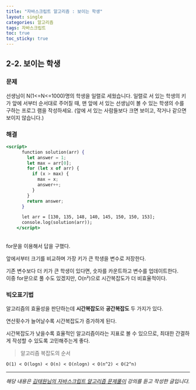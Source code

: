 ```yaml
---
title: "자바스크립트 알고리즘 : 보이는 학생"
layout: single
categories: 알고리즘
tags: 자바스크립트
toc: true
toc_sticky: true
---
```


## 2-2. 보이는 학생

### 문제

선생님이 N(1<=N<=1000)명의 학생을 일렬로 세웠습니다. 일렬로 서 있는 학생의 키가 앞에
서부터 순서대로 주어질 때, 맨 앞에 서 있는 선생님이 볼 수 있는 학생의 수를 구하는 프로그
램을 작성하세요. (앞에 서 있는 사람들보다 크면 보이고, 작거나 같으면 보이지 않습니다.)

### 해결

```jsx
<script>
      function solution(arr) {
        let answer = 1;
        let max = arr[0];
        for (let x of arr) {
          if (x > max) {
            max = x;
            answer++;
          }
        }
        return answer;
      }

      let arr = [130, 135, 148, 140, 145, 150, 150, 153];
      console.log(solution(arr));
    </script>
```

<br>
for문을 이용해서 답을 구했다.

앞에서부터 크기를 비교하며 가장 키가 큰 학생을 변수로 저장한다.

기존 변수보다 더 키가 큰 학생이 있다면, 숫자를 카운트하고 변수를 업데이트한다.
<br>
이중 for문으로 풀 수도 있겠지만, O(n²)으로 시간복잡도가 더 비효율적이다.
<br>

### 빅오표기법

알고리즘의 효율성을 판단하는데 **시간복잡도**와 **공간복잡도** 두 가지가 있다.

연산횟수가 늘어날수록 시간복잡도가 증가하게 된다.

시간복잡도가 낮을수록 효율적인 알고리즘이라는 지표로 볼 수 있으므로, 최대한 간결하게 작성할 수 있도록 고민해주는게 좋다.
<br>

> 알고리즘 복잡도의 순서

`O(1) < O(logn) < O(n) < O(nlogn) < O(n^2) < O(2^n)`

---

_해당 내용은 [김태원님의 자바스크립트 알고리즘 문제풀이](https://www.inflearn.com/course/%EC%9E%90%EB%B0%94%EC%8A%A4%ED%81%AC%EB%A6%BD%ED%8A%B8-%EC%95%8C%EA%B3%A0%EB%A6%AC%EC%A6%98-%EB%AC%B8%EC%A0%9C%ED%92%80%EC%9D%B4/dashboard) 강의를 듣고 작성한 글입니다._
